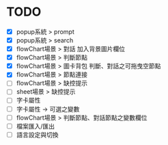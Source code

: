 # TODO

- [x] popup系統 > prompt
- [x] popup系統 > search
- [x] flowChart場景 > 對話 加入背景圖片欄位
- [x] flowChart場景 > 判斷節點
- [x] flowChart場景 > 圖卡背包 判斷、對話之可拖曳空節點
- [x] flowChart場景 > 節點連接
- [ ] flowChart場景 > 缺控提示
- [ ] sheet場景 > 缺控提示
- [ ] 字卡屬性
- [ ] 字卡屬性 -> 可選之變數
- [ ] flowChart場景 > 判斷節點、對話節點之變數欄位
- [ ] 檔案匯入/匯出
- [ ] 語言設定與切換